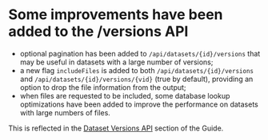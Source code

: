 # Some improvements have been added to the /versions API

- optional pagination has been added to `/api/datasets/{id}/versions` that may be useful in datasets with a large number of versions;
- a new flag `includeFiles` is added to both `/api/datasets/{id}/versions` and `/api/datasets/{id}/versions/{vid}` (true by default), providing an option to drop the file information from the output;
- when files are requested to be included, some database lookup optimizations have been added to improve the performance on datasets with large numbers of files. 

This is reflected in the [Dataset Versions API](https://guides.dataverse.org/en/9763-lookup-optimizations/api/native-api.html#dataset-versions-api) section of the Guide.

